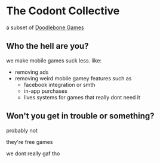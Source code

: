 # The Codont Collective
a subset of [Doodlebone Games](https://github.com/DoodleboneGames)

## Who the hell are you?
we make mobile games suck less.
like:
- removing ads
- removing weird mobile gamey features such as
  - facebook integration or smth
  - in-app purchases
  - lives systems for games that really dont need it

## Won't you get in trouble or something?
probably not

they're free games

we dont really gaf tho

